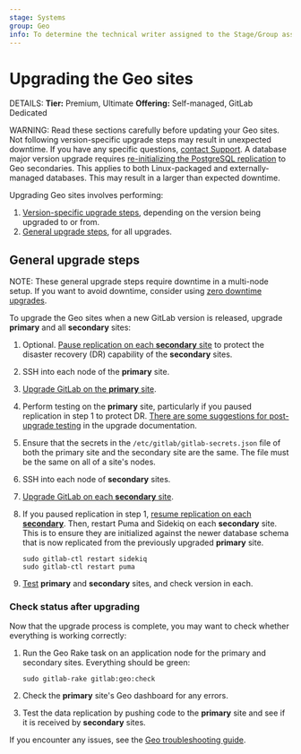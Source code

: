 ```yaml
---
stage: Systems
group: Geo
info: To determine the technical writer assigned to the Stage/Group associated with this page, see https://handbook.gitlab.com/handbook/product/ux/technical-writing/#assignments
---
```


# Upgrading the Geo sites

DETAILS:
**Tier:** Premium, Ultimate
**Offering:** Self-managed, GitLab Dedicated

WARNING:
Read these sections carefully before updating your Geo sites. Not following
version-specific upgrade steps may result in unexpected downtime. If you have
any specific questions, [contact Support](https://about.gitlab.com/support/#contact-support).
A database major version upgrade requires [re-initializing the PostgreSQL replication](https://docs.gitlab.com/omnibus/settings/database.html#upgrading-a-geo-instance)
to Geo secondaries. This applies to both Linux-packaged and externally-managed databases.
This may result in a larger than expected downtime.

Upgrading Geo sites involves performing:

1. [Version-specific upgrade steps](../../../update/index.md#version-specific-upgrading-instructions), depending on the
   version being upgraded to or from.
1. [General upgrade steps](#general-upgrade-steps), for all upgrades.

## General upgrade steps

NOTE:
These general upgrade steps require downtime in a multi-node setup.
If you want to avoid downtime, consider using [zero downtime upgrades](../../../update/zero_downtime.md#multi-node--ha-deployment-with-geo).

To upgrade the Geo sites when a new GitLab version is released, upgrade **primary**
and all **secondary** sites:

1. Optional. [Pause replication on each **secondary** site](../index.md#pausing-and-resuming-replication)
   to protect the disaster recovery (DR) capability of the **secondary** sites.
1. SSH into each node of the **primary** site.
1. [Upgrade GitLab on the **primary** site](../../../update/package/index.md#upgrade-using-the-official-repositories).
1. Perform testing on the **primary** site, particularly if you paused replication in step 1 to protect DR. [There are some suggestions for post-upgrade testing](../../../update/plan_your_upgrade.md#pre-upgrade-and-post-upgrade-checks) in the upgrade documentation.
1. Ensure that the secrets in the `/etc/gitlab/gitlab-secrets.json` file of both the primary site and the secondary site are the same. The file must be the same on all of a site's nodes.
1. SSH into each node of **secondary** sites.
1. [Upgrade GitLab on each **secondary** site](../../../update/package/index.md#upgrade-using-the-official-repositories).
1. If you paused replication in step 1, [resume replication on each **secondary**](../index.md#pausing-and-resuming-replication).
   Then, restart Puma and Sidekiq on each **secondary** site. This is to ensure they
   are initialized against the newer database schema that is now replicated from
   the previously upgraded **primary** site.

   ```shell
   sudo gitlab-ctl restart sidekiq
   sudo gitlab-ctl restart puma
   ```

1. [Test](#check-status-after-upgrading) **primary** and **secondary** sites, and check version in each.

### Check status after upgrading

Now that the upgrade process is complete, you may want to check whether
everything is working correctly:

1. Run the Geo Rake task on an application node for the primary and secondary sites. Everything should be green:

   ```shell
   sudo gitlab-rake gitlab:geo:check
   ```

1. Check the **primary** site's Geo dashboard for any errors.
1. Test the data replication by pushing code to the **primary** site and see if it
   is received by **secondary** sites.

If you encounter any issues, see the [Geo troubleshooting guide](troubleshooting.md).
